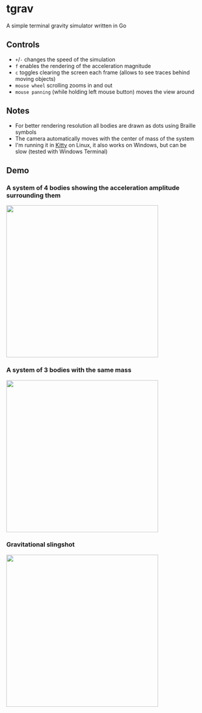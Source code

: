 # tgrav
A simple terminal gravity simulator written in Go

## Controls
* `+`/`-` changes the speed of the simulation
* `f` enables the rendering of the acceleration magnitude
* `c` toggles clearing the screen each frame (allows to see traces behind moving objects)
* `mouse wheel` scrolling zooms in and out
* `mouse panning` (while holding left mouse button) moves the view around

## Notes
* For better rendering resolution all bodies are drawn as dots using Braille symbols
* The camera automatically moves with the center of mass of the system
* I'm running it in [Kitty](https://github.com/kovidgoyal/kitty) on Linux, it also works on Windows, but can be slow (tested with Windows Terminal) 

## Demo
### A system of 4 bodies showing the acceleration amplitude surrounding them
<a href="https://asciinema.org/a/656354" ><img src="https://asciinema.org/a/656354.png" width="400"></a>

### A system of 3 bodies with the same mass
<a href="https://asciinema.org/a/656358" ><img src="https://asciinema.org/a/656358.png" width="400"></a>

### Gravitational slingshot
<a href="https://asciinema.org/a/656397" ><img src="https://asciinema.org/a/656397.png" width="400"></a>
